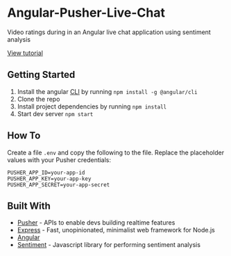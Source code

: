 # Angular-Pusher-Live-Chat

Video ratings during in an Angular live chat application using sentiment analysis 

[View tutorial](https://pusher.com/tutorials/live-comments-sentiment-analysis-angular)

## Getting Started

1. Install the angular [CLI](https://cli.angular.io) by running `npm install -g @angular/cli`
2. Clone the repo
3. Install project dependencies by running `npm install`
4. Start dev server `npm start`


## How To
Create a file `.env` and copy the following to the file. Replace the placeholder values with your Pusher credentials:
```
PUSHER_APP_ID=your-app-id
PUSHER_APP_KEY=your-app-key
PUSHER_APP_SECRET=your-app-secret
```

## Built With

* [Pusher](https://pusher.com/) - APIs to enable devs building realtime features
* [Express](https://expressjs.com) - Fast, unopinionated, minimalist web framework for Node.js
* [Angular](https://angular.io)
* [Sentiment](https://github.com/thisandagain/sentiment) - Javascript library for performing sentiment analysis
